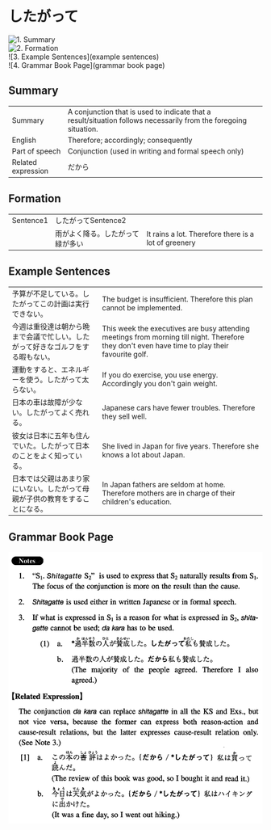 # したがって

![1. Summary](summary)<br>
![2. Formation](formation)<br>
![3. Example Sentences](example sentences)<br>
![4. Grammar Book Page](grammar book page)<br>


## Summary

<table><tr>   <td>Summary</td>   <td>A conjunction that is used to indicate that a result/situation follows necessarily from the foregoing situation.</td></tr><tr>   <td>English</td>   <td>Therefore; accordingly; consequently</td></tr><tr>   <td>Part of speech</td>   <td>Conjunction (used in writing and formal speech only)</td></tr><tr>   <td>Related expression</td>   <td>だから</td></tr></table>

## Formation

<table class="table"><tbody><tr class="tr head"><td class="td"><span class="bold">Sentence1</span></td><td class="td"><span class="concept">したがって</span><span>Sentence2</span></td><td class="td"></td></tr><tr class="tr"><td class="td"></td><td class="td"><span>雨がよく降る。</span><span class="concept">したがって</span><span>緑が多い</span></td><td class="td"><span>It rains a lot. Therefore there is a lot of greenery</span></td></tr></tbody></table>

## Example Sentences

<table><tr>   <td>予算が不足している。したがってこの計画は実行できない。</td>   <td>The budget is insufficient. Therefore this plan cannot be implemented.</td></tr><tr>   <td>今週は重役達は朝から晩まで会議で忙しい。したがって好きなゴルフをする暇もない。</td>   <td>This week the executives are busy attending meetings from morning till night. Therefore they don't even have time to play their favourite golf.</td></tr><tr>   <td>運動をすると、エネルギーを使う。したがって太らない。</td>   <td>If you do exercise, you use energy. Accordingly you don't gain weight.</td></tr><tr>   <td>日本の車は故障が少ない。したがってよく売れる。</td>   <td>Japanese cars have fewer troubles. Therefore they sell well.</td></tr><tr>   <td>彼女は日本に五年も住んでいた。したがって日本のことをよく知っている。</td>   <td>She lived in Japan for five years. Therefore she knows a lot about Japan.</td></tr><tr>   <td>日本では父親はあまり家にいない。したがって母親が子供の教育をすることになる。</td>   <td>In Japan fathers are seldom at home. Therefore mothers are in charge of their children's education.</td></tr></table>

## Grammar Book Page

![](../img/Intermediateしたがって.png)


